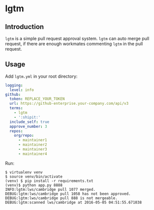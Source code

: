# lgtm

## Introduction

`lgtm` is a simple pull request approval system.
`lgtm` can auto merge pull request, if there are enough workmates commenting `lgtm` in the pull request.

## Usage

Add `lgtm.yml` in your root directory:

```yaml
logging:
  level: info
github:
  token: REPLACE_YOUR_TOKEN
  url: https://github-enterprise.your-company.com/api/v3
  terms:
    - lgtm
    - ':shipit:'
  include_self: true
  approve_number: 3
  repos:
    org/repo:
      - maintainer1
      - maintainer2
      - maintainer3
      - maintainer4
```

Run:

    $ virtualenv venv
    $ source venv/bin/activate
    (venv) $ pip install -r requirements.txt
    (venv)$ python app.py 8888
    INFO:lgtm:lws/cambridge pull 1077 merged.
    DEBUG:lgtm:lws/cambridge pull 1058 has not been approved.
    DEBUG:lgtm:lws/cambridge pull 888 is not mergeable.
    DEBUG:lgtm:scanned lws/cambridge at 2016-05-05 04:51:55.671038
